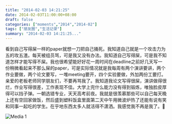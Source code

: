 ```yaml
---
title: "2014-02-03 14:21:25"
date: 2014-02-03T11:00:00+08:00
draft: false
categories: ["moments","2014","2014-02"]
tags: ["朋友圈","生活记录"]
summary: "2014-02-03 14:21:25..."
---
```


看到自己写得屎一样的paper就想一刀把自己捅死。我知道自己就是一个攻击力为五的攻五渣。每天被组员骂，可是我又没有办法。我知道自己写得屎，可是我不知道怎样才能写得不屎。我也很希望能好好花一周时间在deadline之前好几天写一份稍微看起来不那么屎的paper，可是实际情况就是我每周有两个演讲要讲，两个作业要做，两个论文要写，一堆meeting要开，四个实验要做，外加两份工要打。亲爱的老板老师同学朋友们，不要再骂我了。我知道我论文写得很屎，演讲做得很烂，作业写得很差，工作表现不佳。大学上完什么能力没有得到锻炼，唯独脸皮厚得可以挡子弹。一朝选错专业，天天高考前夜。我就是很羡慕那些可以自己每天晚上还有空回家做饭，然后盛到塑料饭盒里面第二天中午用微波炉热了还能有说有笑和同事一起吃的学生。在乎地东西太多人就活得不潇洒。我感觉我不再是我了。

![Media 1](/Moments/photos/2014-02-03/201402031421250.jpg)
